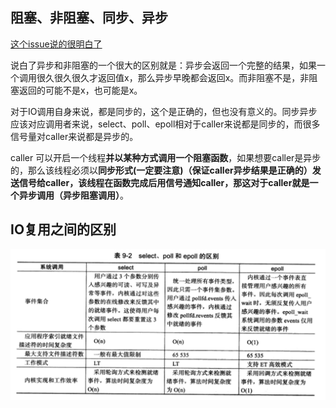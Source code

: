 ## 阻塞、非阻塞、同步、异步

[这个issue说的很明白了](https://github.com/CyC2018/CS-Notes/issues/194)

说白了异步和非阻塞的一个很大的区别就是：异步会返回一个完整的结果，如果一个调用很久很久很久才返回值x，那么异步早晚都会返回x。而非阻塞不是，非阻塞返回的可能不是x，也可能是x。

对于IO调用自身来说，都是同步的，这个是正确的，但也没有意义的。同步异步应该对应调用者来说，select、poll、epoll相对于caller来说都是同步的，而很多信号量对caller来说都是异步的。

caller 可以开启一个线程**并以某种方式调用一个阻塞函数**，如果想要caller是异步的，那么该线程必须以**同步形式(一定要注意)（保证caller异步结果是正确的）**发送信号给caller，该线程在函数完成后用信号通知caller，那这对于caller就是一个**异步调用（异步阻塞调用）**。

## IO复用之间的区别

![1619502416426](../image/1619502416426.png)

